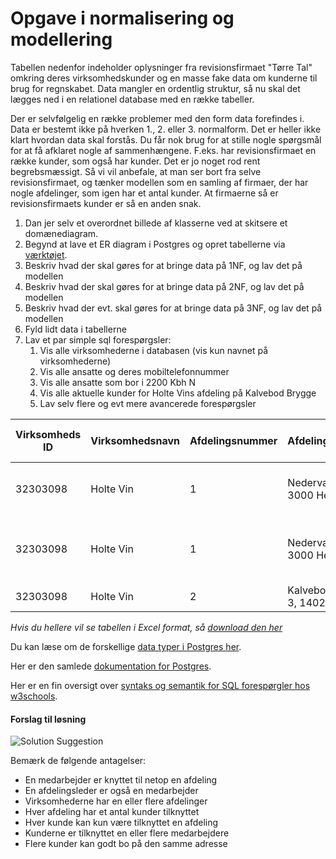 # Opgave i normalisering og modellering

Tabellen nedenfor indeholder oplysninger fra revisionsfirmaet "Tørre Tal" omkring deres virksomhedskunder og en masse fake data om kunderne til brug for regnskabet. Data mangler en ordentlig struktur, så nu skal det lægges ned i en relationel database med en række tabeller.

Der er selvfølgelig en række problemer med den form data forefindes i. Data er bestemt ikke på hverken 1., 2. eller 3. normalform. Det er heller ikke klart hvordan data skal forstås. Du får nok brug for at stille nogle spørgsmål for at få afklaret nogle af sammenhængene. F.eks. har revisionsfirmaet en række kunder, som også har kunder. Det er jo noget rod rent begrebsmæssigt. Så vi vil anbefale, at man ser bort fra selve revisionsfirmaet, og tænker modellen som en samling af firmaer, der har nogle afdelinger, som igen har et antal kunder. At firmaerne så er revisionsfirmaets kunder er så en anden snak.

1. Dan jer selv et overordnet billede af klasserne ved at skitsere et domænediagram.
2. Begynd at lave et ER diagram i Postgres og opret tabellerne via [værktøjet](https://www.pgadmin.org/docs/pgadmin4/latest/erd_tool.html).
3. Beskriv hvad der skal gøres for at bringe data på 1NF, og lav det på modellen
4. Beskriv hvad der skal gøres for at bringe data på 2NF, og lav det på modellen
5. Beskriv hvad der evt. skal gøres for at bringe data på 3NF, og lav det på modellen
6. Fyld lidt data i tabellerne
7. Lav et par simple sql forespørgsler:
   1. Vis alle virksomhederne i databasen (vis kun navnet på virksomhederne)
   2. Vis alle ansatte og deres mobiltelefonnummer
   3. Vis alle ansatte som bor i 2200 Kbh N
   4. Vis alle aktuelle kunder for Holte Vins afdeling på Kalvebod Brygge
   5. Lav selv flere og evt mere avancerede forespørgsler

| Virksomheds ID | Virksomhedsnavn | Afdelingsnummer | Afdelingsadresse              | Afdelingsleder | Afdelingsleder mobil | Ansat           | Ansat mobil | Ansat hjemmenr | Ansat adresse            | Adgang til firmabil | Firmabil max passagerer | Ansættelsesdato | Aktuelle kunder                 |
|----------------|-----------------|-----------------|-------------------------------|----------------|----------------------|-----------------|-------------|---------------|--------------------------|---------------------|------------------------|-----------------|--------------------------------|
| 32303098       | Holte Vin       | 1               | Nedervænget 22, 3000 Helsingør| Martin Duus    | 49884432             | Frederik Hansen | 22983554    | 40992843      | Ledregade 32, 2200 Kbh N | AJ 32 988           | 3                      | 2011/01/31      | Nordea, ISS, Mærsk data,       |
| 32303098       | Holte Vin       | 1               | Nedervænget 22, 3000 Helsingør| Martin Duus    | 49884432             | Birthe Jensen   | 49835039    | 55939500      | Vejsensgade 9, 2200 Nørrebro | AJ 32 988        | 3                      | 2013/10/23      | Nordea, Mærsk data, Honglins grill |
| 32303098       | Holte Vin       | 2               | Kalvebodbrygge 3, 1402 Kbh    | Allan Malling  | 32342565             | Hassan Al Midi  | 44993805    | 49993805      | Nørregade 3, 1504 Kbh    | DD 59 300          | 5                      | 2017/08/09      | Støvsuger

*Hvis du hellere vil se tabellen i Excel format, så [download den her](../docs/opg_normalisering_kunde_db.xlsx)*

Du kan læse om de forskellige [data typer i Postgres her](https://www.postgresql.org/docs/current/datatype.html).

Her er den samlede [dokumentation for Postgres](https://www.postgresql.org/docs/15/index.html).

Her er en fin oversigt over [syntaks og semantik for SQL forespørgler hos w3schools](https://www.w3schools.com/sql/default.asp).

#### Forslag til løsning

![Solution Suggestion](https://i.imgur.com/us8SosS.png)

Bemærk de følgende antagelser:

- En medarbejder er knyttet til netop en afdeling
- En afdelingsleder er også en medarbejder
- Virksomhederne har en eller flere afdelinger
- Hver afdeling har et antal kunder tilknyttet
- Hver kunde kan kun være tilknyttet en afdeling
- Kunderne er tilknyttet en eller flere medarbejdere
- Flere kunder kan godt bo på den samme adresse
